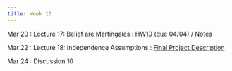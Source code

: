 ```yaml
---
title: Week 10
---
```


Mar 20
: Lecture 17: Belief are Martingales
     : [HW10](/assets/hw10/hw10.pdf) (due 04/04) / [Notes](https://forecasting.quarto.pub/book/beliefs-time.html) 
      
Mar 22
: Lecture 18: Independence Assumptions
     : [Final Project Description](https://docs.google.com/document/d/1G4FA29b3aggTMfwLsaBeDtXM_b32XVVqtS5RWQah23M/edit?usp=sharing) <!-- [Slides](https://docs.google.com/presentation/d/1j5rt4IMgSKdcxqnpQxnY-NfhNYwuqpSaE41rK-mlmhc/edit#slide=id.p) / [Notes](/lectures/lec16-cogbiases-1) /  -->

Mar 24
: Discussion 10

